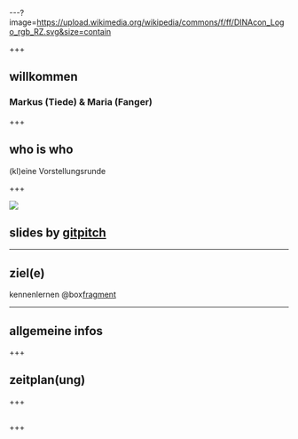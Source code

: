 ---?image=https://upload.wikimedia.org/wikipedia/commons/f/ff/DINAcon_Logo_rgb_RZ.svg&size=contain

+++

## willkommen

### Markus (Tiede) & Maria (Fanger)

+++

## who is who

(kl)eine Vorstellungsrunde

+++

![](http://api.qrserver.com/v1/create-qr-code/?data=https%3A%2F%2Fgithub.com%2Fdinacon%2Fawards%2Fblob%2Fmaster%2F2020%2Fslides%2Fkickoff%2FPITCHME.md&ecc=L)

## slides by [gitpitch](https://gitpitch.com)

---

## ziel(e)

kennenlernen @box[fragment](✅)

---

## allgemeine infos

+++

## zeitplan(ung)

+++

## 

+++

## 
